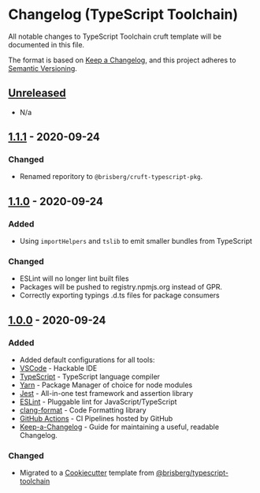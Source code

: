 
# Changelog (TypeScript Toolchain)
All notable changes to TypeScript Toolchain cruft template will be documented in this file.

The format is based on [Keep a Changelog](https://keepachangelog.com/en/1.0.0/),
and this project adheres to [Semantic Versioning](https://semver.org/spec/v2.0.0.html).

## [Unreleased]
- N/a

## [1.1.1] - 2020-09-24
### Changed
- Renamed reporitory to `@brisberg/cruft-typescript-pkg`.

## [1.1.0] - 2020-09-24
### Added
- Using `importHelpers` and `tslib` to emit smaller bundles from TypeScript

### Changed
- ESLint will no longer lint built files
- Packages will be pushed to registry.npmjs.org instead of GPR.
- Correctly exporting typings .d.ts files for package consumers


## [1.0.0] - 2020-09-24
### Added
- Added default configurations for all tools:
- [VSCode](https://code.visualstudio.com/) - Hackable IDE
- [TypeScript](https://www.typescriptlang.org/) - TypeScript language compiler
- [Yarn](https://yarnpkg.com/) - Package Manager of choice for node modules
- [Jest](https://jestjs.io/en/) - All-in-one test framework and assertion library
- [ESLint](https://eslint.org/) - Pluggable lint for JavaScript/TypeScript
- [clang-format](https://clang.llvm.org/) - Code Formatting library
- [GitHub Actions](https://github.com/features/actions) - CI Pipelines hosted by GitHub
- [Keep-a-Changelog](https://keepachangelog.com/en/1.0.0/) - Guide for maintaining a useful, readable Changelog.

### Changed
- Migrated to a [Cookiecutter](https://github.com/cookiecutter/cookiecutter) template from [@brisberg/typescript-toolchain](https://github.com/brisberg/typescript-toolchain)


[Unreleased]: https://github.com/brisberg/cruft-typescript-pkg/compare/v1.1.1...HEAD
[1.1.1]: https://github.com/brisberg/typescript-toolchain/compare/v1.1.0...v1.1.1
[1.1.0]: https://github.com/brisberg/typescript-toolchain/compare/v1.0.0...v1.1.0
[1.0.0]: https://github.com/brisberg/cruft-typescript-pkg/compare/v0.0.0...v1.0.0
[0.0.0]: https://github.com/brisberg/cruft-typescript-pkg/releases/tag/v0.0.0
